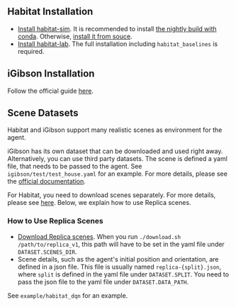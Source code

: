## Habitat Installation
* [Install habitat-sim](https://github.com/facebookresearch/habitat-sim/).
It is recommended to install [the nightly build with conda](https://anaconda.org/aihabitat-nightly/habitat-sim).
Otherwise, [install it from souce](https://github.com/facebookresearch/habitat-sim/blob/master/BUILD_FROM_SOURCE.md).
* [Install habitat-lab](https://github.com/facebookresearch/habitat-lab).
The full installation including `habitat_baselines` is required.


## iGibson Installation
Follow the official guide [here](https://github.com/StanfordVL/iGibson).


## Scene Datasets
Habitat and iGibson support many realistic scenes as environment for the agent.

iGibson has its own dataset that can be downloaded and used right away.
Alternatively, you can use third party datasets. The scene is defined a yaml
file, that needs to be passed to the agent. See `igibson/test/test_house.yaml`
for an example. For more details, please see the
[official documentation](http://svl.stanford.edu/igibson/).

For Habitat, you need to download scenes separately. For more details, please
see [here](https://github.com/facebookresearch/habitat-lab#task-datasets).
Below, we explain how to use Replica scenes.

### How to Use Replica Scenes
* [Download Replica scenes](https://github.com/facebookresearch/Replica-Dataset).
When you run `./download.sh /path/to/replica_v1`, this path will have to be
set in the yaml file under `DATASET.SCENES_DIR`.
* Scene details, such as the agent's initial position and orientation, are defined
in a json file. This file is usually named `replica-{split}.json`, where `split`
is defined in the yaml file under `DATASET.SPLIT`. You need to pass the json file
to the yaml file under `DATASET.DATA_PATH`.

See `example/habitat_dqn` for an example.
